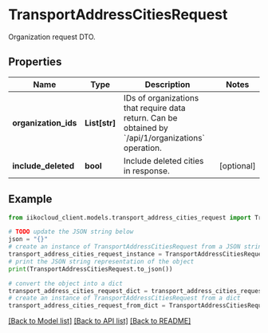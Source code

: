 # TransportAddressCitiesRequest

Organization request DTO.

## Properties

Name | Type | Description | Notes
------------ | ------------- | ------------- | -------------
**organization_ids** | **List[str]** | IDs of organizations that require data return.                Can be obtained by &#x60;/api/1/organizations&#x60; operation. | 
**include_deleted** | **bool** | Include deleted cities in response. | [optional] 

## Example

```python
from iikocloud_client.models.transport_address_cities_request import TransportAddressCitiesRequest

# TODO update the JSON string below
json = "{}"
# create an instance of TransportAddressCitiesRequest from a JSON string
transport_address_cities_request_instance = TransportAddressCitiesRequest.from_json(json)
# print the JSON string representation of the object
print(TransportAddressCitiesRequest.to_json())

# convert the object into a dict
transport_address_cities_request_dict = transport_address_cities_request_instance.to_dict()
# create an instance of TransportAddressCitiesRequest from a dict
transport_address_cities_request_from_dict = TransportAddressCitiesRequest.from_dict(transport_address_cities_request_dict)
```
[[Back to Model list]](../README.md#documentation-for-models) [[Back to API list]](../README.md#documentation-for-api-endpoints) [[Back to README]](../README.md)


